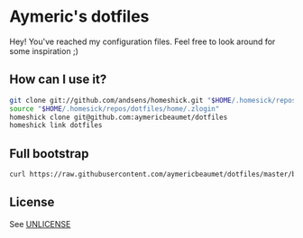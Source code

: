 # Aymeric's dotfiles

Hey! You've reached my configuration files. Feel free to look around for some
inspiration ;)

## How can I use it?

```bash
git clone git://github.com/andsens/homeshick.git "$HOME/.homesick/repos/homeshick"
source "$HOME/.homesick/repos/dotfiles/home/.zlogin"
homeshick clone git@github.com:aymericbeaumet/dotfiles
homeshick link dotfiles
```

## Full bootstrap

```bash
curl https://raw.githubusercontent.com/aymericbeaumet/dotfiles/master/bootstrap.sh | /bin/bash
```

## License

See [UNLICENSE](./UNLICENSE)
